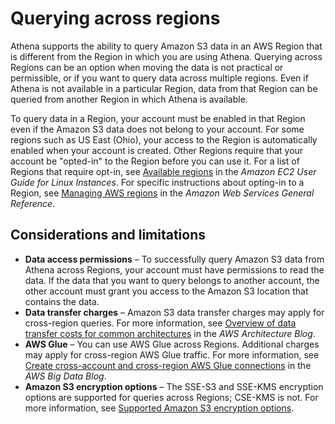 # Querying across regions<a name="querying-across-regions"></a>

Athena supports the ability to query Amazon S3 data in an AWS Region that is different from the Region in which you are using Athena\. Querying across Regions can be an option when moving the data is not practical or permissible, or if you want to query data across multiple regions\. Even if Athena is not available in a particular Region, data from that Region can be queried from another Region in which Athena is available\.

To query data in a Region, your account must be enabled in that Region even if the Amazon S3 data does not belong to your account\. For some regions such as US East \(Ohio\), your access to the Region is automatically enabled when your account is created\. Other Regions require that your account be "opted\-in" to the Region before you can use it\. For a list of Regions that require opt\-in, see [Available regions](https://docs.aws.amazon.com/AWSEC2/latest/UserGuide/using-regions-availability-zones.html#concepts-available-regions) in the *Amazon EC2 User Guide for Linux Instances*\. For specific instructions about opting\-in to a Region, see [Managing AWS regions](https://docs.aws.amazon.com/general/latest/gr/rande-manage.html) in the *Amazon Web Services General Reference*\.

## Considerations and limitations<a name="querying-across-regions-considerations-and-limitations"></a>
+ **Data access permissions** – To successfully query Amazon S3 data from Athena across Regions, your account must have permissions to read the data\. If the data that you want to query belongs to another account, the other account must grant you access to the Amazon S3 location that contains the data\.
+ **Data transfer charges** – Amazon S3 data transfer charges may apply for cross\-region queries\. For more information, see [Overview of data transfer costs for common architectures](http://aws.amazon.com/blogs/architecture/overview-of-data-transfer-costs-for-common-architectures/) in the *AWS Architecture Blog*\.
+ **AWS Glue** – You can use AWS Glue across Regions\. Additional charges may apply for cross\-region AWS Glue traffic\. For more information, see [Create cross\-account and cross\-region AWS Glue connections](http://aws.amazon.com/blogs/big-data/create-cross-account-and-cross-region-aws-glue-connections/) in the *AWS Big Data Blog*\.
+ **Amazon S3 encryption options** – The SSE\-S3 and SSE\-KMS encryption options are supported for queries across Regions; CSE\-KMS is not\. For more information, see [Supported Amazon S3 encryption options](encryption.md#encryption-options-S3-and-Athena)\.